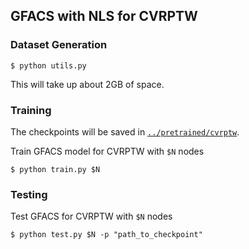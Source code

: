 ## GFACS with NLS for CVRPTW

### Dataset Generation
```raw
$ python utils.py
```
This will take up about 2GB of space.


### Training

The checkpoints will be saved in [`../pretrained/cvrptw`](../pretrained/cvrptw).

Train GFACS model for CVRPTW with `$N` nodes
```raw
$ python train.py $N
```


### Testing

Test GFACS for CVRPTW with `$N` nodes
```raw
$ python test.py $N -p "path_to_checkpoint"
```
